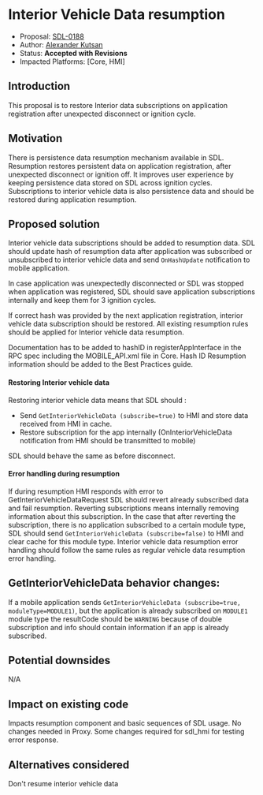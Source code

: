 # Interior Vehicle Data resumption

* Proposal: [SDL-0188](0188-get-interior-data-resumption.md)
* Author: [Alexander Kutsan](https://github.com/LuxoftAKutsan)
* Status: **Accepted with Revisions**
* Impacted Platforms: [Core, HMI]

## Introduction

This proposal is to restore Interior data subscriptions on application registration after unexpected disconnect or ignition cycle.

## Motivation

There is persistence data resumption mechanism available in SDL. 
Resumption restores persistent data on application registration, after unexpected disconnect or ignition off. 
It improves user experience by keeping persistence data stored on SDL across ignition cycles.  
Subscriptions to interior vehicle data is also persistence data and should be restored during application resumption.

## Proposed solution

Interior vehicle data subscriptions should be added to resumption data. 
SDL should update hash of resumption data after application was subscribed or unsubscribed to interior vehicle data and send `OnHashUpdate` notification to mobile application.

In case application was unexpectedly disconnected or SDL was stopped when application was registered,
SDL should save application subscriptions internally and keep them for 3 ignition cycles.

If correct hash was provided by the next application registration, interior vehicle data subscription should be restored.
All existing resumption rules should be applied for Interior vehicle data resumption.

Documentation has to be added to hashID in registerAppInterface in the RPC spec including the MOBILE_API.xml file in Core.
Hash ID Resumption information should be added to the Best Practices guide.


#### Restoring Interior vehicle data

Restoring interior vehicle data means that SDL should :
 - Send `GetInteriorVehicleData (subscribe=true)` to HMI and store data received from HMI in cache.
 - Restore subscription for the app internally (OnInteriorVehicleData notification from HMI should be transmitted to mobile)

SDL should behave the same as before disconnect.

#### Error handling during resumption

If during resumption HMI responds with error to GetInteriorVehicleDataRequest SDL should revert already subscribed data and fail resumption. 
Reverting subscriptions means internally removing information about this subscription.
In the case that after reverting the subscription, there is no application subscribed to a certain module type, SDL should send `GetInteriorVehicleData (subscribe=false)` to HMI and clear cache for this module type.
Interior vehicle data resumption error handling should follow the same rules as regular vehicle data resumption error handling. 

## GetInteriorVehicleData behavior changes:

If a mobile application sends `GetInteriorVehicleData (subscribe=true, moduleType=MODULE1)`, but the application is already subscribed on `MODULE1` module type the resultCode should be `WARNING` because of double subscription and info should contain information if an app is already subscribed.

## Potential downsides

N/A

## Impact on existing code

Impacts resumption component and basic sequences of SDL usage.
No changes needed in Proxy.
Some changes required for sdl_hmi for testing error response. 

## Alternatives considered

Don't resume interior vehicle data

